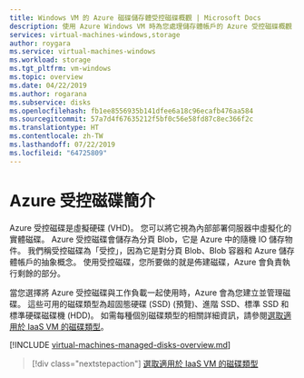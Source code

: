```yaml
---
title: Windows VM 的 Azure 磁碟儲存體受控磁碟概觀 | Microsoft Docs
description: 使用 Azure Windows VM 時為您處理儲存體帳戶的 Azure 受控磁碟概觀
services: virtual-machines-windows,storage
author: roygara
ms.service: virtual-machines-windows
ms.workload: storage
ms.tgt_pltfrm: vm-windows
ms.topic: overview
ms.date: 04/22/2019
ms.author: rogarana
ms.subservice: disks
ms.openlocfilehash: fb1ee8556935b141dfee6a18c96ecafb476aa584
ms.sourcegitcommit: 57a7d4f67635212f5bf0c56e58fd87c8ec366f2c
ms.translationtype: HT
ms.contentlocale: zh-TW
ms.lasthandoff: 07/22/2019
ms.locfileid: "64725809"
---
```

# <a name="introduction-to-azure-managed-disks"></a>Azure 受控磁碟簡介

Azure 受控磁碟是虛擬硬碟 (VHD)。 您可以將它視為內部部署伺服器中虛擬化的實體磁碟。 Azure 受控磁碟會儲存為分頁 Blob，它是 Azure 中的隨機 IO 儲存物件。 我們稱受控磁碟為「受控」，因為它是對分頁 Blob、Blob 容器和 Azure 儲存體帳戶的抽象概念。 使用受控磁碟，您所要做的就是佈建磁碟，Azure 會負責執行剩餘的部分。

當您選擇將 Azure 受控磁碟與工作負載一起使用時，Azure 會為您建立並管理磁碟。 這些可用的磁碟類型為超固態硬碟 (SSD) (預覽)、進階 SSD、標準 SSD 和標準硬碟磁碟機 (HDD)。 如需每種個別磁碟類型的相關詳細資訊，請參閱[選取適用於 IaaS VM 的磁碟類型](disks-types.md)。

[!INCLUDE [virtual-machines-managed-disks-overview.md](../../../includes/virtual-machines-managed-disks-overview.md)]

> [!div class="nextstepaction"]
> [選取適用於 IaaS VM 的磁碟類型](disks-types.md)